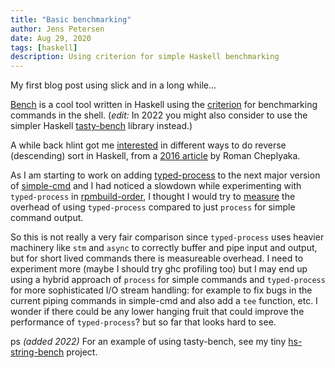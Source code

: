 ```yaml
---
title: "Basic benchmarking"
author: Jens Petersen
date: Aug 29, 2020
tags: [haskell]
description: Using criterion for simple Haskell benchmarking
---
```


My first blog post using slick and in a long while...

[Bench](https://hackage.haskell.org/package/bench) is a cool tool written
in Haskell using
the [criterion](https://hackage.haskell.org/package/criterion) for
benchmarking commands in the shell.
(_edit:_ In 2022 you might also consider to use the simpler Haskell
[tasty-bench](https://hackage.haskell.org/package/tasty-bench) library
instead.)

A while back hlint got me [interested](https://github.com/juhp/hs-reverse-sort)
in different ways to do reverse (descending) sort in Haskell,
from a [2016 article](https://ro-che.info/articles/2016-04-02-descending-sort-haskell)
by Roman Cheplyaka.

As I am starting to work on adding
[typed-process](https://hackage.haskell.org/package/typed-process) to
the next major version of
[simple-cmd](https://hackage.haskell.org/package/simple-cmd) and I had
noticed a slowdown while experimenting with `typed-process` in
[rpmbuild-order](https://hackage.haskell.org/package/rpmbuild-order),
I thought I would try to
[measure](https://github.com/juhp/hs-processes-bench) the overhead of
using `typed-process` compared to just `process` for simple command
output.

So this is not really a very fair comparison since `typed-process`
uses heavier machinery like `stm` and `async` to correctly buffer and
pipe input and output, but for short lived commands there is
measureable overhead. I need to experiment more (maybe I should try
ghc profiling too) but I may end up using a hybrid approach of
`process` for simple commands and `typed-process` for more
sophisticated I/O stream handling: for example to fix bugs in the
current piping commands in simple-cmd and also add a `tee` function,
etc. I wonder if there could be any lower hanging fruit that could
improve the performance of `typed-process`? but so far that looks hard
to see.

ps _(added 2022)_ For an example of using tasty-bench, see my tiny
[hs-string-bench](https://github.com/juhp/hs-string-bench) project.
